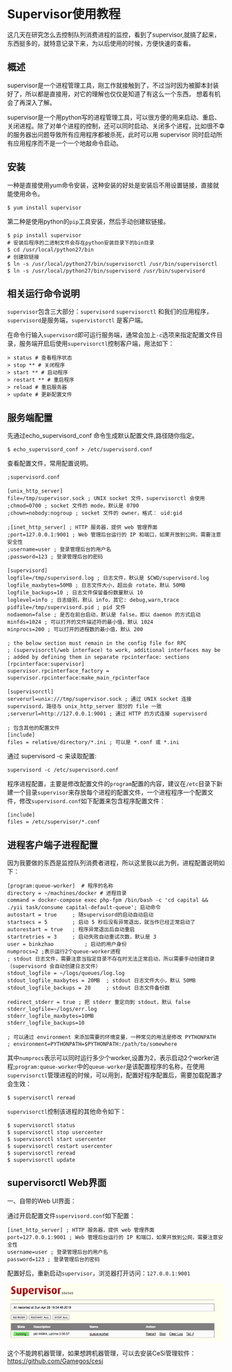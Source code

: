 # Supervisor使用教程

这几天在研究怎么去控制队列消费进程的监控，看到了supervisor,就搞了起来，东西挺多的，就特意记录下来，为以后使用的时候，方便快速的查看。



## 概述

supervisor是一个进程管理工具，刚工作就接触到了，不过当时因为被脚本封装好了，所以都是直接用，对它的理解也仅仅是知道了有这么一个东西， 想着有机会了再深入了解。

supervisor是一个用python写的进程管理工具，可以很方便的用来启动、重启、关闭进程。除了对单个进程的控制，还可以同时启动、关闭多个进程，比如很不幸的服务器出问题导致所有应用程序都被杀死，此时可以用  supervisor 同时启动所有应用程序而不是一个一个地敲命令启动。



## 安装

一种是直接使用yum命令安装，这种安装的好处是安装后不用设置链接，直接就能使用命令。

```shell
$ yum install supervisor
```

第二种是使用python的`pip`工具安装，然后手动创建软链接。

```shell
$ pip install supervisor
# 安装后程序的二进制文件会存在python安装目录下的bin目录 
$ cd /usr/local/python27/bin
# 创建软链接
$ ln -s /usr/local/python27/bin/supervisorctl /usr/bin/supervisorctl
$ ln -s /usr/local/python27/bin/supervisord /usr/bin/supervisord
```



## 相关运行命令说明

`supervisor`包含三大部分：`supervisord` `supervisorctl` 和我们的应用程序，`supervisord`是服务端，`supervistorctl` 是客户端。

在命令行输入`supervisord`即可运行服务端，通常会加上`-c`选项来指定配置文件目录，服务端开启后使用`supervisorctl`控制客户端，用法如下：

```shell
> status # 查看程序状态
> stop ** # 关闭程序
> start ** # 启动程序
> restart ** # 重启程序
> reload # 重启服务器
> update # 更新配置文件
```



## 服务端配置

先通过echo_supervisord_conf 命令生成默认配置文件,路径随你指定。

```shell
$ echo_supervisord_conf > /etc/supervisord.conf
```

查看配置文件，常用配置说明。

```shell
;supervisord.conf

[unix_http_server]
file=/tmp/supervisor.sock ; UNIX socket 文件，supervisorctl 会使用
;chmod=0700 ; socket 文件的 mode，默认是 0700
;chown=nobody:nogroup ; socket 文件的 owner，格式： uid:gid

;[inet_http_server] ; HTTP 服务器，提供 web 管理界面
;port=127.0.0.1:9001 ; Web 管理后台运行的 IP 和端口，如果开放到公网，需要注意安全性
;username=user ; 登录管理后台的用户名
;password=123 ; 登录管理后台的密码

[supervisord]
logfile=/tmp/supervisord.log ; 日志文件，默认是 $CWD/supervisord.log
logfile_maxbytes=50MB ; 日志文件大小，超出会 rotate，默认 50MB
logfile_backups=10 ; 日志文件保留备份数量默认 10
loglevel=info ; 日志级别，默认 info，其它: debug,warn,trace
pidfile=/tmp/supervisord.pid ; pid 文件
nodaemon=false ; 是否在前台启动，默认是 false，即以 daemon 的方式启动
minfds=1024 ; 可以打开的文件描述符的最小值，默认 1024
minprocs=200 ; 可以打开的进程数的最小值，默认 200

; the below section must remain in the config file for RPC
; (supervisorctl/web interface) to work, additional interfaces may be
; added by defining them in separate rpcinterface: sections
[rpcinterface:supervisor]
supervisor.rpcinterface_factory = supervisor.rpcinterface:make_main_rpcinterface

[supervisorctl]
serverurl=unix:///tmp/supervisor.sock ; 通过 UNIX socket 连接 supervisord，路径与 unix_http_server 部分的 file 一致
;serverurl=http://127.0.0.1:9001 ; 通过 HTTP 的方式连接 supervisord

; 包含其他的配置文件
[include]
files = relative/directory/*.ini ; 可以是 *.conf 或 *.ini
```

通过 supervisord -c 来读取配置:

```shell
supervisord -c /etc/supervisord.conf
```

程序进程配置，主要是修改配置文件的`program`配置的内容，建议在`/etc`目录下新建一个目录`supervisor`来存放每个进程的配置文件，一个进程程序一个配置文件，修改`supervisord.conf`如下配置来包含程序配置文件：

```shell
[include]
files = /etc/supervisor/*.conf
```



## 进程客户端子进程配置

因为我要做的东西是监控队列消费者进程，所以这里我以此为例，进程配置说明如下：

```shell
[program:queue-worker]  # 程序的名称
directory = ~/machines/docker # 进程目录
command = docker-compose exec php-fpm /bin/bash -c 'cd capital && ./yii task/consume capital-default-queue'; 启动命令
autostart = true     ; 随supervisord的启动自动启动
startsecs = 5        ; 启动 5 秒后没有异常退出，就当作已经正常启动了
autorestart = true   ; 程序异常退出后自动重启
startretries = 3     ; 启动失败自动重试次数，默认是 3
user = binkzhao          ; 启动的用户身份
numprocs=2 ;表示运行2个queue-worker进程
; stdout 日志文件，需要注意当指定目录不存在时无法正常启动，所以需要手动创建目录（supervisord 会自动创建日志文件）
stdout_logfile = ~/logs/queues/log.log
stdout_logfile_maxbytes = 20MB  ; stdout 日志文件大小，默认 50MB
stdout_logfile_backups = 20     ; stdout 日志文件备份数

redirect_stderr = true ; 把 stderr 重定向到 stdout，默认 false
stderr_logfile=~/logs/err.log
stderr_logfile_maxbytes=10MB
stderr_logfile_backups=10

; 可以通过 environment 来添加需要的环境变量，一种常见的用法是修改 PYTHONPATH
; environment=PYTHONPATH=$PYTHONPATH:/path/to/somewhere
```

其中`numprocs`表示可以同时运行多少个worker,设置为2，表示启动2个worker进程;`program:queue-worker`中的`queue-worker`是该配置程序的名称，在使用`supervisorctl`管理进程的时候，可以用到，配置好程序配置后，需要加载配置才会生效：

```shell
$ supervisorctl reread
```

`supervisorctl`控制该进程的其他命令如下：

```shell
$ supervisorctl status
$ supervisorctl stop usercenter
$ supervisorctl start usercenter
$ supervisorctl restart usercenter
$ supervisorctl reread
$ supervisorctl update
```



## supervisorctl Web界面

一、自带的Web UI界面：

通过开启配置文件`supervisord.conf`如下配置：

```shell
[inet_http_server] ; HTTP 服务器，提供 web 管理界面
port=127.0.0.1:9001 ; Web 管理后台运行的 IP 和端口，如果开放到公网，需要注意安全性
username=user ; 登录管理后台的用户名
password=123 ; 登录管理后台的密码
```

配置好后，重新启动`supervisor`，浏览器打开访问：`127.0.0.1:9001`

![image-20190429104308746](../img/image-20190429104308746.png)

这个不能跨机器管理，如果想跨机器管理，可以去安装CeSi管理软件：https://github.com/Gamegos/cesi